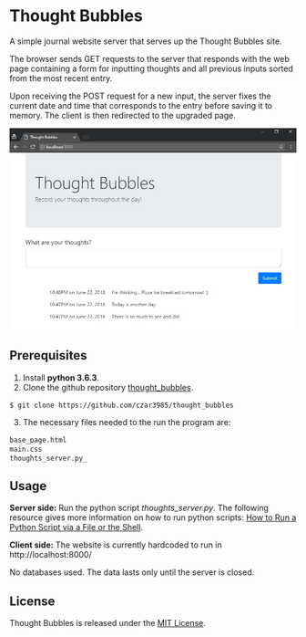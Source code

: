 # Thought Bubbles

A simple journal website server that serves up the Thought Bubbles site. 

The browser sends GET requests to the server that responds with the web page containing
a form for inputting thoughts and all previous inputs sorted from the most recent entry.

Upon receiving the POST request for a new input, the server fixes the current date and
time that corresponds to the entry before saving it to memory. The client is then
redirected to the upgraded page.

![Thought Bubbles website](./screenshot.jpg?raw=true "Title")

## Prerequisites

1. Install **python 3.6.3**.
2. Clone the github repository [thought_bubbles](https://github.com/czar3985/thought_bubbles).
```
$ git clone https://github.com/czar3985/thought_bubbles
```
3. The necessary files needed to the run the program are:
```
base_page.html
main.css
thoughts_server.py_
```

## Usage

**Server side:**
Run the python script _thoughts_server.py_. The following resource 
gives more information on how to run python scripts: 
[How to Run a Python Script via a File or the Shell](https://www.pythoncentral.io/execute-python-script-file-shell/).

**Client side:**
The website is currently hardcoded to run in http://localhost:8000/

No databases used. The data lasts only until the server is closed.

## License

Thought Bubbles is released under the [MIT License](https://opensource.org/licenses/MIT).